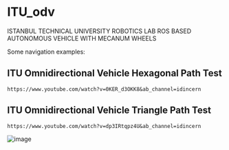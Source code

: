 # ITU_odv
ISTANBUL TECHNICAL UNIVERSITY ROBOTICS LAB 
ROS BASED AUTONOMOUS VEHICLE WITH MECANUM WHEELS

Some navigation examples:

## ITU Omnidirectional Vehicle Hexagonal Path Test
```
https://www.youtube.com/watch?v=0KER_d3OKK8&ab_channel=idincern
```
## ITU Omnidirectional Vehicle Triangle Path Test
```
https://www.youtube.com/watch?v=dp3IRtqpz4U&ab_channel=idincern
```
![image](https://user-images.githubusercontent.com/32429841/153565304-0d738b46-8ccd-427a-b6a8-6367b4c2e587.png)
